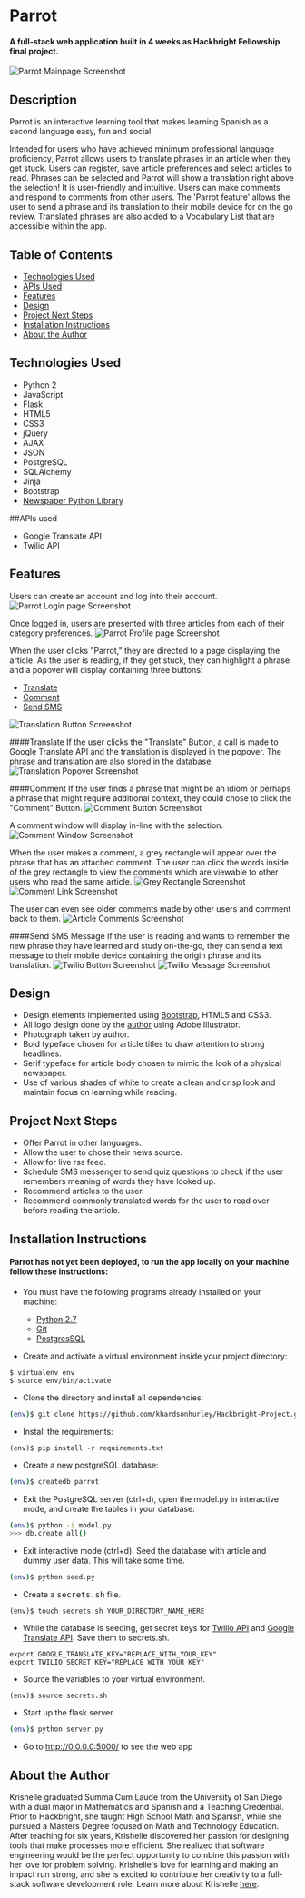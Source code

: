# Parrot

#### A full-stack web application built in 4 weeks as Hackbright Fellowship final project.
<img src="/static/img/Screenshots/HomePage.png" alt="Parrot Mainpage Screenshot"/>

## Description
Parrot is an interactive learning tool that makes learning Spanish as a second language easy, fun and social.

Intended for users who have achieved minimum professional language proficiency, Parrot allows users to translate phrases in an article when they get stuck. Users can register, save article preferences and select articles to read. Phrases can be selected and Parrot will show a translation right above the selection! It is user-friendly and intuitive. Users can make comments and respond to comments from other users. The 'Parrot feature' allows the user to send a phrase and its translation to their mobile device for on the go review. Translated phrases are also added to a Vocabulary List that are accessible within the app.

## Table of Contents
* [Technologies Used](#technologiesused)
* [APIs Used](#apisused)
* [Features](#features)
* [Design](#design)
* [Project Next Steps](#nextsteps)
* [Installation Instructions](#installation)
* [About the Author](#author)

## <a name="technologiesused"></a>Technologies Used
* Python 2
* JavaScript
* Flask
* HTML5
* CSS3
* jQuery
* AJAX
* JSON
* PostgreSQL
* SQLAlchemy
* Jinja 
* Bootstrap 
* [Newspaper Python Library](https://pypi.python.org/pypi/newspaper)

##<a name="apisused"></a>APIs used
* Google Translate API
* Twilio API

## Features
Users can create an account and log into their account.
<img src="/static/img/Screenshots/LoginPage.png" alt="Parrot Login page Screenshot"/>

Once logged in, users are presented with three articles from each of their category preferences.
<img src="/static/img/Screenshots/ProfilePage.png" alt="Parrot Profile page Screenshot"/>

<!-- If the user does not like the articles provided, they may chose to see more from that category.  -->

When the user clicks "Parrot," they are directed to a page displaying the article. As the user is reading, if they get stuck, they can highlight a phrase and a popover will display containing three buttons:
* [Translate](#translate)
* [Comment](#comment)
* [Send SMS](#twilio)
<img src="/static/img/Screenshots/TranslationButton.png" alt="Translation Button Screenshot"/>

####<a name="translate"></a>Translate
If the user clicks the "Translate" Button, a call is made to Google Translate API and the translation is displayed in the popover. The phrase and translation are also stored in the database.
<img src="/static/img/Screenshots/TranslationPopover.png" alt="Translation Popover Screenshot"/>

####<a name="comment"></a>Comment
If the user finds a phrase that might be an idiom or perhaps a phrase that might require additional context, they could chose to click the "Comment" Button. 
<img src="/static/img/Screenshots/CommentButton.png" alt="Comment Button Screenshot"/>

A comment window will display in-line with the selection. 
<img src="/static/img/Screenshots/CommentWindow.png" alt="Comment Window Screenshot"/>


When the user makes a comment, a grey rectangle will appear over the phrase that has an attached comment. The user can click the words inside of the grey rectangle to view the comments which are viewable to other users who read the same article. 
<img src="/static/img/Screenshots/CommentLink.png" alt="Grey Rectangle Screenshot"/> 
<img src="/static/img/Screenshots/CommentLinkWindow.png" alt="Comment Link Screenshot"/>

The user can even see older comments made by other users and comment back to them. 
<img src="/static/img/Screenshots/ArticleComments.png" alt="Article Comments Screenshot"/>

####<a name="twilio"></a>Send SMS Message
If the user is reading and wants to remember the new phrase they have learned and study on-the-go, they can send a text message to their mobile device containing the origin phrase and its translation. 
<img src="/static/img/Screenshots/TwilioButton.png" alt="Twilio Button Screenshot"/>
<img src="/static/img/Screenshots/TwilioMessage.png" alt="Twilio Message Screenshot"/>

## <a name="design"></a>Design
* Design elements implemented using [Bootstrap](http://getbootstrap.com/), HTML5 and CSS3. 
* All logo design done by the [author](https://www.linkedin.com/in/khardsonhurley) using Adobe Illustrator.
* Photograph taken by author.
* Bold typeface chosen for article titles to draw attention to strong headlines.
* Serif typeface for article body chosen to mimic the look of a physical newspaper. 
* Use of various shades of white to create a clean and crisp look and maintain focus on learning while reading.

## <a name="nextsteps"></a>Project Next Steps
* Offer Parrot in other languages. 
* Allow the user to chose their news source.
* Allow for live rss feed.
* Schedule SMS messenger to send quiz questions to check if the user remembers meaning of words they have looked up.
* Recommend articles to the user.
* Recommend commonly translated words for the user to read over before reading the article. 

## <a name="installation"></a>Installation Instructions
#### Parrot has not yet been deployed, to run the app locally on your machine follow these instructions:

* You must have the following programs already installed on your machine:
    * [Python 2.7](https://www.python.org/downloads/)
    * [Git](https://git-scm.com/book/en/v2/Getting-Started-Installing-Git)
    * [PostgresSQL](https://www.postgresql.org/download/)

* Create and activate a virtual environment inside your project directory:
```
$ virtualenv env
$ source env/bin/activate
```
* Clone the directory and install all dependencies:
```bash
(env)$ git clone https://github.com/khardsonhurley/Hackbright-Project.git
```
* Install the requirements:
```
(env)$ pip install -r requirements.txt
```
* Create a new postgreSQL database:
```bash    
(env)$ createdb parrot
```
* Exit the PostgreSQL server (ctrl+d), open the model.py in interactive mode, and create the tables in your database:
```bash
(env)$ python -i model.py
>>> db.create_all()
```
* Exit interactive mode (ctrl+d). Seed the database with article and dummy user data. This will take some time.
```bash
(env)$ python seed.py
```
* Create a <kbd>secrets.sh</kbd> file. 
```
(env)$ touch secrets.sh YOUR_DIRECTORY_NAME_HERE
```
* While the database is seeding, get secret keys for [Twilio API](https://www.twilio.com/) and [Google Translate API](https://cloud.google.com/translate/docs/). Save them to secrets.sh.

```
export GOOGLE_TRANSLATE_KEY="REPLACE_WITH_YOUR_KEY"  
export TWILIO_SECRET_KEY="REPLACE_WITH_YOUR_KEY"  
```
* Source the variables to your virtual environment.
```
(env)$ source secrets.sh
```
*  Start up the flask server.
```bash
(env)$ python server.py
```
* Go to http://0.0.0.0:5000/ to see the web app

## <a name="author"></a>About the Author

Krishelle graduated Summa Cum Laude from the University of San Diego with a dual major in Mathematics and Spanish and a Teaching Credential. Prior to Hackbright, she taught High School Math and Spanish, while she pursued a Masters Degree focused on Math and Technology Education. After teaching for six years, Krishelle discovered her passion for designing tools that make processes more efficient. She realized that software engineering would be the perfect opportunity to combine this passion with her love for problem solving. Krishelle's love for learning and making an impact run strong, and she is excited to contribute her creativity to a full-stack software development role. Learn more about Krishelle [here](https://www.linkedin.com/in/khardsonhurley). 












